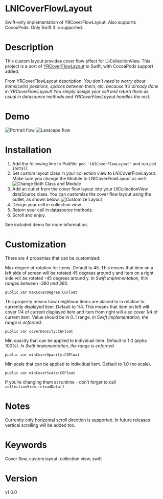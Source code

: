 # LNICoverFlowLayout
Swift-only implementation of YRCoverFlowLayout. Also supports CocoaPods.
Only Swift 3 is supported.

# Description

This custom layout provides cover flow effect for UICollectionView. This project is a port of [YRCoverFlowLayout](https://github.com/solomidSF/YRCoverFlowLayout) to Swift, with CocoaPods support added.

From YRCoverFlowLayout description: *You don’t need to worry about items(cells) positions, spaces between them, etc. because it’s already done in YRCoverFlowLayout! You simply design your cell and return them as usual in datasource methods and YRCoverFlowLayout handles the rest.*

# Demo

![Portrait flow](/PortraitCoverLayout.gif)
![Lanscape flow](/LandscapeCoverLayout.gif)

# Installation

1. Add the following line to Podfile:
        `pod 'LNICoverFlowLayout'`
        and run `pod install`
2. Set custom layout class in your collection view to LNICoverFlowLayout. Make sure you change the Module to LNICoverFlowLayout as well.
![Change Both Class and Module](/ChangeModule.png)
3. Add an outlet from the cover flow layout into your UICollectionView dataSource class. You can customize the cover flow layout using the outlet, as shown below.
![Customize Layout](/CustomizingLayout.png)
3. Design your cell in collection view.
4. Return your cell in datasource methods.
5. Scroll and enjoy.

See included demo for more information.

# Customization

There are 4 properties that can be customized:

Max degree of rotation for items. Default to 45. This means that item on a left side of screen will be rotated 45 degrees around y and item on a right side will be rotated -45 degrees around y. *In Swift implementation, this ranges between -360 and 360.*

	public var maxCoverDegree:CGFloat

This property means how neighbour items are placed to in relation to currently displayed item. Default to 1/4. This means that item on left will cover 1/4 of current displayed item and item from right will also cover 1/4 of current item. Value should be in 0..1 range. *In Swift implementation, the range is enforced.*

	public var coverDensity:CGFloat

Min opacity that can be applied to individual item.
Default to 1.0 (alpha 100%). *In Swift implementation, the range is enforced.*

	public var minCoverOpacity:CGFloat

Min scale that can be applied to individual item.
Default to 1.0 (no scale).

	public var minCoverScale:CGFloat

If you’re changing them at runtime - don’t forget to call `collectionView.reloadData()`

# Notes

Currently only horizontal scroll direction is supported.
In future releases vertical scrolling will be added too.

# Keywords

Cover flow, custom layout, collection view, swift

# Version

v1.0.0
